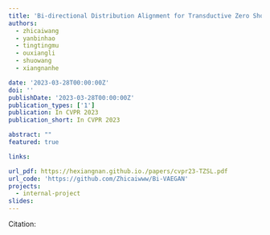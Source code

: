 ```yaml
---
title: 'Bi-directional Distribution Alignment for Transductive Zero Shot Learning'
authors:
  - zhicaiwang
  - yanbinhao
  - tingtingmu
  - ouxiangli
  - shuowang
  - xiangnanhe

date: '2023-03-28T00:00:00Z'
doi: ''
publishDate: '2023-03-28T00:00:00Z'
publication_types: ['1']
publication: In CVPR 2023 
publication_short: In CVPR 2023 

abstract: ""
featured: true

links:

url_pdf: https://hexiangnan.github.io./papers/cvpr23-TZSL.pdf
url_code: 'https://github.com/Zhicaiwww/Bi-VAEGAN'
projects:
  - internal-project
slides:
---
```




Citation:
